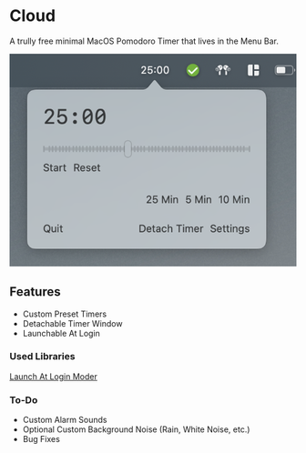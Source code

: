 # Cloud
A trully free minimal MacOS Pomodoro Timer that lives in the Menu Bar.

![Preview](https://github.com/YYUUGGOO/Cloud/blob/main/preview.png)

## Features
- Custom Preset Timers
- Detachable Timer Window
- Launchable At Login

### Used Libraries
[Launch At Login Moder](https://github.com/sindresorhus/LaunchAtLogin-Modern)

### To-Do
- Custom Alarm Sounds
- Optional Custom Background Noise (Rain, White Noise, etc.)
- Bug Fixes
